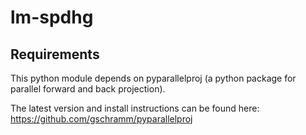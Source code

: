# lm-spdhg

## Requirements

This python module depends on pyparallelproj (a python
package for parallel forward and back projection).

The latest version and install instructions can be found here:
<https://github.com/gschramm/pyparallelproj>

